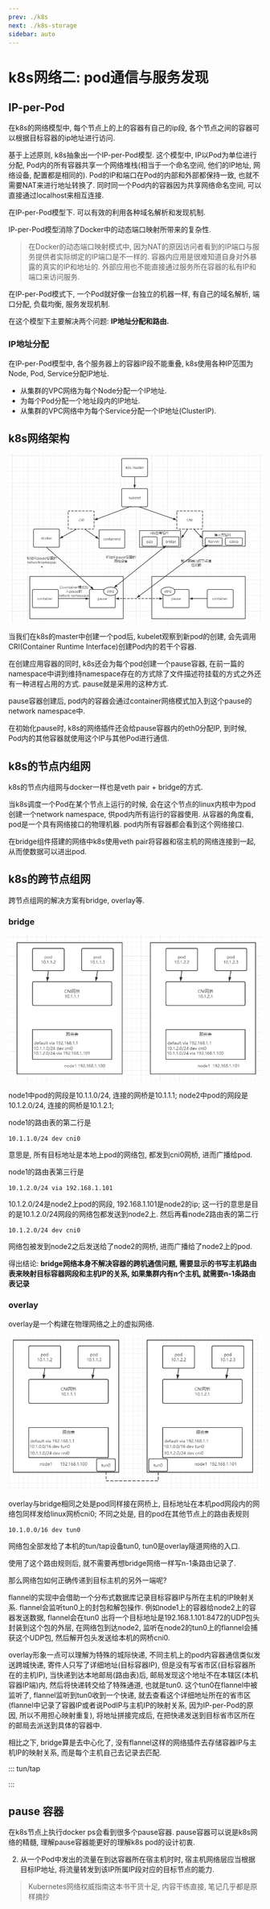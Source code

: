 ```yaml
---
prev: ./k8s
next: ./k8s-storage
sidebar: auto
---
```


# k8s网络二: pod通信与服务发现

## IP-per-Pod

在k8s的网络模型中, 每个节点上的上的容器有自己的ip段, 各个节点之间的容器可以根据目标容器的ip地址进行访问. 

基于上述原则, k8s抽象出一个IP-per-Pod模型. 这个模型中, IP以Pod为单位进行分配, Pod内的所有容器共享一个网络堆栈(相当于一个命名空间, 他们的IP地址, 网络设备, 配置都是相同的).
Pod的IP和端口在Pod的内部和外部都保持一致, 也就不需要NAT来进行地址转换了. 同时同一个Pod内的容器因为共享网络命名空间, 可以直接通过localhost来相互连接.

在IP-per-Pod模型下. 可以有效的利用各种域名解析和发现机制.

IP-per-Pod模型消除了Docker中的动态端口映射所带来的复杂性. 
> 在Docker的动态端口映射模式中, 因为NAT的原因访问者看到的IP端口与服务提供者实际绑定的IP端口是不一样的. 容器内应用是很难知道自身对外暴露的真实的IP和地址的. 外部应用也不能直接通过服务所在容器的私有IP和端口来访问服务.

在IP-per-Pod模式下, 一个Pod就好像一台独立的机器一样, 有自己的域名解析, 端口分配, 负载均衡, 服务发现机制. 

在这个模型下主要解决两个问题: **IP地址分配和路由.** 

### IP地址分配

在IP-per-Pod模型中, 各个服务器上的容器IP段不能重叠, k8s使用各种IP范围为Node, Pod, Service分配IP地址. 

- 从集群的VPC网络为每个Node分配一个IP地址. 
- 为每个Pod分配一个地址段内的IP地址. 
- 从集群的VPC网络中为每个Service分配一个IP地址(ClusterIP). 


## k8s网络架构

![k8s-network](../.vuepress/images/k8s-network.png)

当我们在k8s的master中创建一个pod后, kubelet观察到新pod的创建, 会先调用CRI(Container Runtime Interface)创建Pod内的若干个容器. 

在创建应用容器的同时, k8s还会为每个pod创建一个pause容器, 在前一篇的namespace中讲到维持namespace存在的方式除了文件描述符挂载的方式之外还有一种进程占用的方式. pause就是采用的这种方式. 

pause容器创建后, pod内的容器会通过container网络模式加入到这个pause的network namespace中. 

在初始化pause时, k8s的网络插件还会给pause容器内的eth0分配IP, 到时候, Pod内的其他容器就使用这个IP与其他Pod进行通信. 


## k8s的节点内组网

k8s的节点内组网与docker一样也是veth pair + bridge的方式. 

当k8s调度一个Pod在某个节点上运行的时候, 会在这个节点的linux内核中为pod创建一个network namespace, 供pod内所有运行的容器使用. 从容器的角度看, pod是一个具有网络接口的物理机器. pod内所有容器都会看到这个网络接口. 

在bridge组件搭建的网络中k8s使用veth pair将容器和宿主机的网络连接到一起, 从而使数据可以进出pod. 

## k8s的跨节点组网

跨节点组网的解决方案有bridge, overlay等. 

### bridge
![k8s-net-bridge](../.vuepress/images/k8s-net-bridge.png)

node1中pod的网段是10.1.1.0/24, 连接的网桥是10.1.1.1; node2中pod的网段是10.1.2.0/24, 连接的网桥是10.1.2.1; 

node1的路由表的第二行是
```
10.1.1.0/24 dev cni0
```
意思是, 所有目标地址是本地上pod的网络包, 都发到cni0网桥, 进而广播给pod.

node1的路由表第三行是
```
10.1.2.0/24 via 192.168.1.101
```
10.1.2.0/24是node2上pod的网段, 192.168.1.101是node2的ip; 这一行的意思是目的是10.1.2.0/24网段的网络包都发送到node2上.
然后再看node2路由表的第二行
```
10.1.2.0/24 dev cni0
```
网络包被发到node2之后发送给了node2的网桥, 进而广播给了node2上的pod. 

得出结论: **bridge网络本身不解决容器的跨机通信问题, 需要显示的书写主机路由表来映射目标容器网段和主机IP的关系, 如果集群内有n个主机, 就需要n-1条路由表记录**

### overlay

overlay是一个构建在物理网络之上的虚拟网络. 

![k8s-net-overlay](../.vuepress/images/k8s-net-overlay.png)

overlay与bridge相同之处是pod同样接在网桥上, 目标地址在本机pod网段内的网络包同样发给linux网桥cni0;
不同之处是, 目的pod在其他节点上的路由表规则
```
10.1.0.0/16 dev tun0
```

网络包全部发给了本机的tun/tap设备tun0, tun0是overlay隧道网络的入口. 

使用了这个路由规则后, 就不需要再想bridge网络一样写n-1条路由记录了.

那么网络包如何正确传递到目标主机的另外一端呢?

flannel的实现中会借助一个分布式数据库记录目标容器IP与所在主机的IP映射关系. flannel会监听tun0上的封包和解包操作. 例如node1上的容器给node2上的容器发送数据, flannel会在tun0
出将一个目标地址是192.168.1.101:8472的UDP包头封装到这个包的外层, 在网络包到达node2, 监听在node2的tun0上的flannel会捕获这个UDP包, 然后解开包头发送给本机的网桥cni0.

overlay形象一点可以理解为特殊的城际快递, 不同主机上的pod内容器通信类似发送跨城快递, 寄件人只写了详细地址(目标容器IP), 但是没有写省市区(目标容器所在的主机IP), 当快递到达本地邮局(路由表)后, 
邮局发现这个地址不在本辖区(本机容器IP端)内, 然后将快递转交给了特殊通道, 也就是tun0. 这个tun0在flannel中被监听了, flannel监听到tun0收到一个快递, 就去查看这个详细地址所在的省市区(flannel中记录了容器IP或者说PodIP与主机IP的映射关系, 
因为IP-per-Pod的原因, 所以不用担心映射重复), 将地址拼接完成后, 在把快递发送到目标省市区所在的邮局去派送到具体的容器中.

相比之下, bridge算是去中心化了, 没有flannel这样的网络插件去存储容器IP与主机IP的映射关系, 而是每个主机自己去记录去匹配.

::: tun/tap

:::

## pause 容器

在k8s节点上执行docker ps会看到很多个pause容器. pause容器可以说是k8s网络的精髓, 理解pause容器能更好的理解k8s pod的设计初衷.





2. 从一个Pod中发出的流量在到达容器所在宿主机时时, 宿主机网络层应当根据目标IP地址, 将流量转发到该IP所属IP段对应的目标节点的能力.

> Kubernetes网络权威指南这本书干货十足, 内容干练直接, 笔记几乎都是原样摘抄
